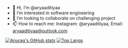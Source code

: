 - 👋 Hi, I’m @aryaaditiyaa
- 👀 I’m interested in software engineering
- 💞️ I’m looking to collaborate on challenging project
- 📫 How to reach me: Instagram: @aryaaditiyaa, Email: aryaaditiyaa@outlook.com

[![Anurag's GitHub stats](https://github-readme-stats.vercel.app/api?username=aryaaditiyaa&show_icon=true)](https://github.com/anuraghazra/github-readme-stats)
[![Top Langs](https://github-readme-stats.vercel.app/api/top-langs/?username=aryaaditiyaa)](https://github.com/anuraghazra/github-readme-stats)

<!---
aryaaditiyaa/aryaaditiyaa is a ✨ special ✨ repository because its `README.md` (this file) appears on your GitHub profile.
You can click the Preview link to take a look at your changes.
--->
